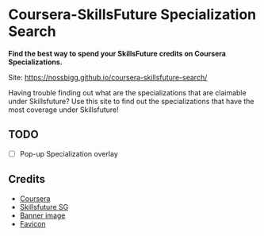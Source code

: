 # Coursera-SkillsFuture Specialization Search

**Find the best way to spend your SkillsFuture credits on Coursera Specializations.**

Site: https://nossbigg.github.io/coursera-skillsfuture-search/

Having trouble finding out what are the specializations that are claimable under Skillsfuture? 
Use this site to find out the specializations that have the most coverage under Skillsfuture!  

## TODO
    
- [ ] Pop-up Specialization overlay

## Credits

- [Coursera](https://www.coursera.org/) 
- [Skillsfuture SG](http://www.skillsfuture.sg/) 
- [Banner image](https://pixabay.com/en/fire-open-hot-old-paper-burn-1075162/)
- [Favicon](https://www.iconfinder.com/icons/285651/search_icon#size=256)